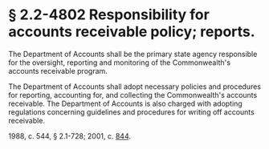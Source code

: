 # § 2.2-4802 Responsibility for accounts receivable policy; reports.

<p>The Department of Accounts shall be the primary state agency responsible for the oversight, reporting and monitoring of the Commonwealth's accounts receivable program.</p><p>The Department of Accounts shall adopt necessary policies and procedures for reporting, accounting for, and collecting the Commonwealth's accounts receivable. The Department of Accounts is also charged with adopting regulations concerning guidelines and procedures for writing off accounts receivable.</p><p>1988, c. 544, § 2.1-728; 2001, c. <a href='http://lis.virginia.gov/cgi-bin/legp604.exe?011+ful+CHAP0844'>844</a>.</p>